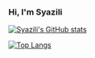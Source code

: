 ### Hi, I'm Syazili

<!--**syazilijuhari/syazilijuhari** is a ✨ _special_ ✨ repository because its `README.md` (this file) appears on your GitHub profile.-->

[![Syazili's GitHub stats](https://github-readme-stats.vercel.app/api?username=syazilijuhari&show_icons=true&theme=midnight-purple&custom_title=Syazili's+GitHub+Stats)](https://github.com/syazilijuhari/github-readme-stats) 


[![Top Langs](https://github-readme-stats.vercel.app/api/top-langs/?username=syazilijuhari&layout=compact&theme=midnight-purple&card_width=425)](https://github.com/syazilijuhari/github-readme-stats)


<!--Here are some ideas to get you started:

- 🔭 I’m currently working on ...
- 🌱 I’m currently learning ...
- 👯 I’m looking to collaborate on ...
- 🤔 I’m looking for help with ...
- 💬 Ask me about ...
- 📫 How to reach me: ...
- 😄 Pronouns: ...
- ⚡ Fun fact: ...
-->

